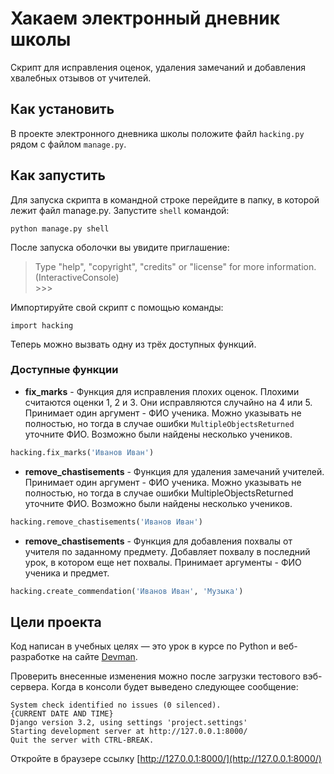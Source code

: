 # Хакаем электронный дневник школы

Скрипт для исправления оценок, удаления замечаний и добавления хвалебных отзывов от учителей.

## Как установить

В проекте электронного дневника школы положите файл `hacking.py` рядом с файлом `manage.py`.

## Как запустить

Для запуска скрипта в командной строке перейдите в папку, в которой лежит файл manage.py. Запустите `shell` командой:

```
python manage.py shell
``` 

После запуска оболочки вы увидите приглашение:
> Type "help", "copyright", "credits" or "license" for more information.                            
> (InteractiveConsole)                                                                              
    >>>

Импортируйте свой скрипт с помощью команды:

```
import hacking
```

Теперь можно вызвать одну из трёх доступных функций.

### Доступные функции

- **fix_marks** - Функция для исправления плохих оценок. Плохими считаются оценки 1, 2 и 3. Они исправляются случайно
  на 4 или 5. Принимает один аргумент - ФИО ученика. Можно указывать не полностью, но тогда в случае ошибки
  `MultipleObjectsReturned` уточните ФИО. Возможно были найдены несколько учеников.

```python
hacking.fix_marks('Иванов Иван')
```

- **remove_chastisements** - Функция для удаления замечаний учителей.
  Принимает один аргумент - ФИО ученика. Можно указывать не полностью, но тогда в случае ошибки
  MultipleObjectsReturned уточните ФИО. Возможно были найдены несколько учеников.

```python
hacking.remove_chastisements('Иванов Иван')
```

- **remove_chastisements** - Функция для добавления похвалы от учителя по заданному предмету.
  Добавляет похвалу в последний урок, в котором еще нет похвалы.
  Принимает аргументы - ФИО ученика и предмет.

```python
hacking.create_commendation('Иванов Иван', 'Музыка')
```

## Цели проекта

Код написан в учебных целях — это урок в курсе по Python и веб-разработке на сайте [Devman](https://dvmn.org).

Проверить внесенные изменения можно после загрузки тестового вэб-сервера.
Когда в консоли будет выведено следующее сообщение:

```angular2html
System check identified no issues (0 silenced).
{CURRENT DATE AND TIME}
Django version 3.2, using settings 'project.settings'
Starting development server at http://127.0.0.1:8000/
Quit the server with CTRL-BREAK.
```

Откройте в браузере ссылку [http://127.0.0.1:8000/](http://127.0.0.1:8000/)